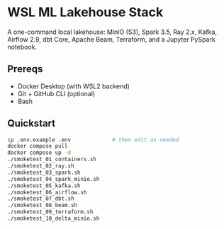 # WSL ML Lakehouse Stack

A one-command local lakehouse: MinIO (S3), Spark 3.5, Ray 2.x, Kafka, Airflow 2.9, dbt Core, Apache Beam, Terraform, and a Jupyter PySpark notebook.

## Prereqs
- Docker Desktop (with WSL2 backend)
- Git + GitHub CLI (optional)
- Bash

## Quickstart
```bash
cp .env.example .env             # then edit as needed
docker compose pull
docker compose up -d
./smoketest_01_containers.sh
./smoketest_02_ray.sh
./smoketest_03_spark.sh
./smoketest_04_spark_minio.sh
./smoketest_05_kafka.sh
./smoketest_06_airflow.sh
./smoketest_07_dbt.sh
./smoketest_08_beam.sh
./smoketest_09_terraform.sh
./smoketest_10_delta_minio.sh